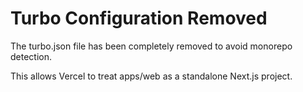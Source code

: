# Turbo Configuration Removed

The turbo.json file has been completely removed to avoid monorepo detection.

This allows Vercel to treat apps/web as a standalone Next.js project.